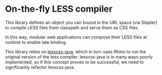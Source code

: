 # On-the-fly LESS compiler

This library defines an object you can bound in the URL space (via Stapler) to compile LESS files
from classpath and serve them as CSS files.

In this way, modular web applications can compose their LESS files at runtime to enable late binding.

This library relies on [lesscss-java](https://github.com/marceloverdijk/lesscss-java), which in turn uses
Rhino to run the original version of the less compiler. lesscss-java is in many ways poorly implemented,
so if this concept proves to be successful, we need to significantly refactor lesscss-java.